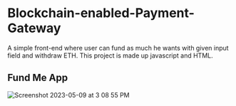 
# Blockchain-enabled-Payment-Gateway

A simple front-end where user can fund as much he wants with given input field and withdraw ETH. This project is made up javascript and HTML.



## Fund Me App

![Screenshot 2023-05-09 at 3 08 55 PM](https://user-images.githubusercontent.com/113882904/237057991-11637bec-8406-403e-960b-f3113a05ac98.jpeg)


